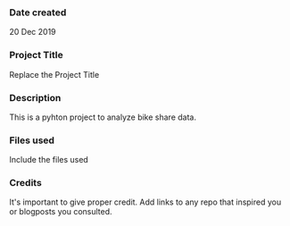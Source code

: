 ### Date created
20 Dec 2019

### Project Title
Replace the Project Title

### Description
This is a pyhton project to analyze bike share data.

### Files used
Include the files used

### Credits
It's important to give proper credit. Add links to any repo that inspired you or blogposts you consulted.
